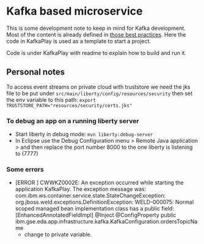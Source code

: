 # Kafka based microservice

This is some development note to keep in mind for Kafka development. Most of the content is already defined in [those best practices](https://ibm-cloud-architecture.github.io/refarch-eda/kafka/readme/). Here the code in KafkaPlay is used as a template to start a project.

Code is under KafkaPlay with readme to explain how to build and run it.

## Personal notes

To access event streams on private cloud with truststore we need the jks file to be put under `src/main/liberty/config/resources/security` then set the env variable to this path: `export TRUSTSTORE_PATH="resources/security/certs.jks"`

### To debug an app on a running liberty server 

* Start liberty in debug mode: `mvn liberty:debug-server`
* In Eclipse use the Debug Configuration menu > Remote Java application > and then replace the port number 8000 to the one liberty is listening to (7777)

### Some errors

* [ERROR   ] CWWKZ0002E: An exception occurred while starting the application KafkaPlay. The exception message was: com.ibm.ws.container.service.state.StateChangeException: org.jboss.weld.exceptions.DefinitionException: WELD-000075: Normal scoped managed bean implementation class has a public field:  [EnhancedAnnotatedFieldImpl] @Inject @ConfigProperty public ibm.gse.eda.app.infrastructure.kafka.KafkaConfiguration.ordersTopicName
    * change to private variable.